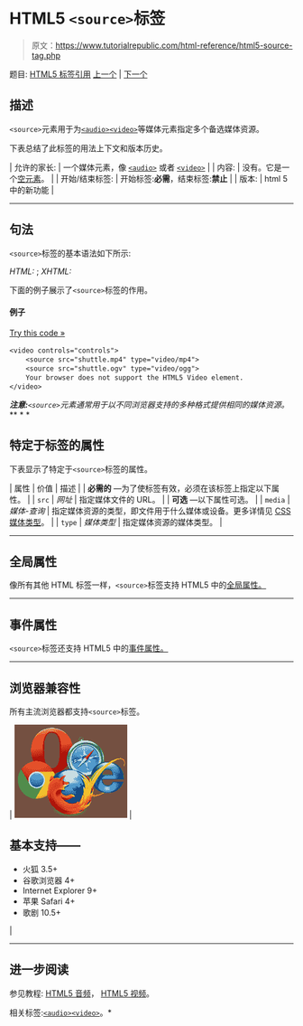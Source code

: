# HTML5 `<source>`标签

> 原文：<https://www.tutorialrepublic.com/html-reference/html5-source-tag.php>

题目: [HTML5 标签引用](html5-tags.php) [上一个](html-small-tag.php) | [下一个](html-span-tag.php)

## 描述

`<source>`元素用于为[`<audio>`](html5-audio-tag.php)[`<video>`](html5-video-tag.php)等媒体元素指定多个备选媒体资源。

下表总结了此标签的用法上下文和版本历史。

| 允许的家长: | 一个媒体元素，像 [`<audio>`](html5-audio-tag.php) 或者 [`<video>`](html5-video-tag.php) |
| 内容: | 没有。它是一个[空元素](../html-tutorial/html-elements.php#empty-elements)。 |
| 开始/结束标签: | 开始标签:**必需**，结束标签:**禁止** |
| 版本: | html 5 中的新功能 |

* * *

## 句法

`<source>`标签的基本语法如下所示:

*HTML:* <source>; *XHTML:* <source />

下面的例子展示了`<source>`标签的作用。

#### 例子

[Try this code »](../codelab.php?topic=html5&file=source-tag "Try this code using online Editor")

```
<video controls="controls">
    <source src="shuttle.mp4" type="video/mp4">
    <source src="shuttle.ogv" type="video/ogg">
    Your browser does not support the HTML5 Video element.
</video>
```

 ***注意:**`<source>`元素通常用于以不同浏览器支持的多种格式提供相同的媒体资源。*  ** * *

## 特定于标签的属性

下表显示了特定于`<source>`标签的属性。

| 属性 | 价值 | 描述 |
| **必需的** —为了使标签有效，必须在该标签上指定以下属性。 |
| `src` | *网址* | 指定媒体文件的 URL。 |
| **可选** —以下属性可选。 |
| `media` | *媒体-查询* | 指定媒体资源的类型，即文件用于什么媒体或设备。更多详情见 [CSS 媒体类型](../css-tutorial/css-media-types.php)。 |
| `type` | *媒体类型* | 指定媒体资源的媒体类型。 |

* * *

## 全局属性

像所有其他 HTML 标签一样，`<source>`标签支持 HTML5 中的[全局属性。](html5-global-attributes.php)

* * *

## 事件属性

`<source>`标签还支持 HTML5 中的[事件属性。](html5-event-attributes.php)

* * *

## 浏览器兼容性

所有主流浏览器都支持`<source>`标签。

| ![Browsers Icon](img/e9331123c77668c1832e541c2fca1002.png) | 

## 基本支持——

*   火狐 3.5+
*   谷歌浏览器 4+
*   Internet Explorer 9+
*   苹果 Safari 4+
*   歌剧 10.5+

 |

* * *

## 进一步阅读

参见教程: [HTML5 音频](../html-tutorial/html5-audio.php)， [HTML5 视频](../html-tutorial/html5-video.php)。

相关标签:[`<audio>`](html5-audio-tag.php)[`<video>`](html5-video-tag.php)。*